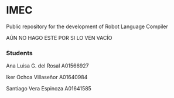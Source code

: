 # IMEC
Public repository for the development of Robot Language Compiler 


AÚN NO HAGO ESTE POR SI LO VEN VACÍO



### Students ###
Ana Luisa G. del Rosal A01566927

Iker Ochoa Villaseñor  A01640984

Santiago Vera Espinoza A01641585
